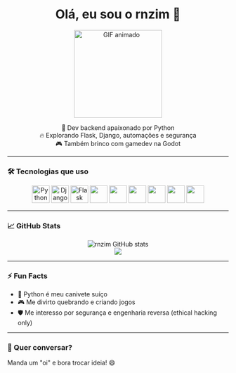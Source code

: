 <h1 align="center">Olá, eu sou o rnzim 👋</h1>

<p align="center">
  <img src="https://github.com/SrXitme/SrXitme/blob/main/20230410_171501.gif" width="200" alt="GIF animado">
</p>

<p align="center">
  🧪 Dev backend apaixonado por Python<br>
  🔥 Explorando Flask, Django, automações e segurança<br>
  🎮 Também brinco com gamedev na Godot
</p>

---

### 🛠️ Tecnologias que uso

<p align="center">
  <!-- Python -->
  <img src="https://cdn.jsdelivr.net/gh/devicons/devicon/icons/python/python-original.svg" width="40" alt="Python" />
  <img src="https://cdn.jsdelivr.net/gh/devicons/devicon/icons/django/django-plain.svg" width="40" alt="Django" />
  <img src="https://cdn.jsdelivr.net/gh/devicons/devicon/icons/flask/flask-original.svg" width="40" alt="Flask" />
  
  <!-- Web e frontend -->
  <img src="https://cdn.jsdelivr.net/gh/devicons/devicon/icons/html5/html5-original.svg" width="40" />
  <img src="https://cdn.jsdelivr.net/gh/devicons/devicon/icons/css3/css3-original.svg" width="40" />
  <img src="https://cdn.jsdelivr.net/gh/devicons/devicon/icons/javascript/javascript-original.svg" width="40" />
  
  <!-- DevOps -->
  <img src="https://cdn.jsdelivr.net/gh/devicons/devicon/icons/docker/docker-original.svg" width="40" />
  <img src="https://cdn.jsdelivr.net/gh/devicons/devicon/icons/linux/linux-original.svg" width="40" />

  <!-- GameDev -->
  <img src="https://cdn.jsdelivr.net/gh/devicons/devicon/icons/godot/godot-original.svg" width="40" />
</p>

---

### 📈 GitHub Stats

<p align="center">
  <img src="https://github-readme-stats.vercel.app/api?username=rnzim&show_icons=true&theme=tokyonight&bg_color=00000000" alt="rnzim GitHub stats" />
  <br>
  <img src="https://github-readme-streak-stats.herokuapp.com?user=rnzim&theme=tokyonight&hide_border=true" />
</p>


---

### ⚡ Fun Facts

- 🐍 Python é meu canivete suíço
- 🎮 Me divirto quebrando e criando jogos
- 🛡️ Me interesso por segurança e engenharia reversa (ethical hacking only)

---

### 💬 Quer conversar?

Manda um "oi" e bora trocar ideia! 😄
